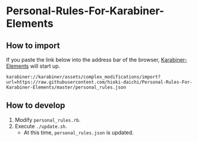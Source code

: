# Personal-Rules-For-Karabiner-Elements

## How to import

If you paste the link below into the address bar of the browser, [Karabiner-Elements](https://pqrs.org/osx/karabiner/) will start up.

```
karabiner://karabiner/assets/complex_modifications/import?url=https://raw.githubusercontent.com/hioki-daichi/Personal-Rules-For-Karabiner-Elements/master/personal_rules.json
```

## How to develop

1. Modify `personal_rules.rb`.
1. Execute `./update.sh`.
    - At this time, `personal_rules.json` is updated.

